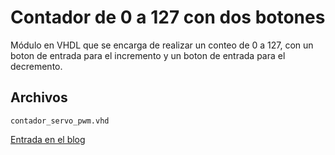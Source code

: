 Contador de 0 a 127 con dos botones
=====

Módulo en VHDL que se encarga de realizar un conteo de 0 a 127, con un boton de entrada para el incremento y un boton de entrada para el decremento.

Archivos
-----

	contador_servo_pwm.vhd

[Entrada en el blog](http://www.estadofinito.com/control-servomotor-dos-botones/)